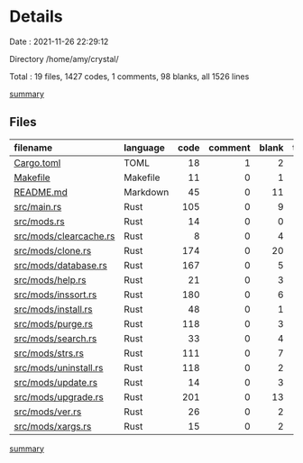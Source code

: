 # Details

Date : 2021-11-26 22:29:12

Directory /home/amy/crystal/

Total : 19 files,  1427 codes, 1 comments, 98 blanks, all 1526 lines

[summary](results.md)

## Files
| filename | language | code | comment | blank | total |
| :--- | :--- | ---: | ---: | ---: | ---: |
| [Cargo.toml](/Cargo.toml) | TOML | 18 | 1 | 2 | 21 |
| [Makefile](/Makefile) | Makefile | 11 | 0 | 1 | 12 |
| [README.md](/README.md) | Markdown | 45 | 0 | 11 | 56 |
| [src/main.rs](/src/main.rs) | Rust | 105 | 0 | 9 | 114 |
| [src/mods.rs](/src/mods.rs) | Rust | 14 | 0 | 0 | 14 |
| [src/mods/clearcache.rs](/src/mods/clearcache.rs) | Rust | 8 | 0 | 4 | 12 |
| [src/mods/clone.rs](/src/mods/clone.rs) | Rust | 174 | 0 | 20 | 194 |
| [src/mods/database.rs](/src/mods/database.rs) | Rust | 167 | 0 | 5 | 172 |
| [src/mods/help.rs](/src/mods/help.rs) | Rust | 21 | 0 | 3 | 24 |
| [src/mods/inssort.rs](/src/mods/inssort.rs) | Rust | 180 | 0 | 6 | 186 |
| [src/mods/install.rs](/src/mods/install.rs) | Rust | 48 | 0 | 1 | 49 |
| [src/mods/purge.rs](/src/mods/purge.rs) | Rust | 118 | 0 | 3 | 121 |
| [src/mods/search.rs](/src/mods/search.rs) | Rust | 33 | 0 | 4 | 37 |
| [src/mods/strs.rs](/src/mods/strs.rs) | Rust | 111 | 0 | 7 | 118 |
| [src/mods/uninstall.rs](/src/mods/uninstall.rs) | Rust | 118 | 0 | 2 | 120 |
| [src/mods/update.rs](/src/mods/update.rs) | Rust | 14 | 0 | 3 | 17 |
| [src/mods/upgrade.rs](/src/mods/upgrade.rs) | Rust | 201 | 0 | 13 | 214 |
| [src/mods/ver.rs](/src/mods/ver.rs) | Rust | 26 | 0 | 2 | 28 |
| [src/mods/xargs.rs](/src/mods/xargs.rs) | Rust | 15 | 0 | 2 | 17 |

[summary](results.md)
